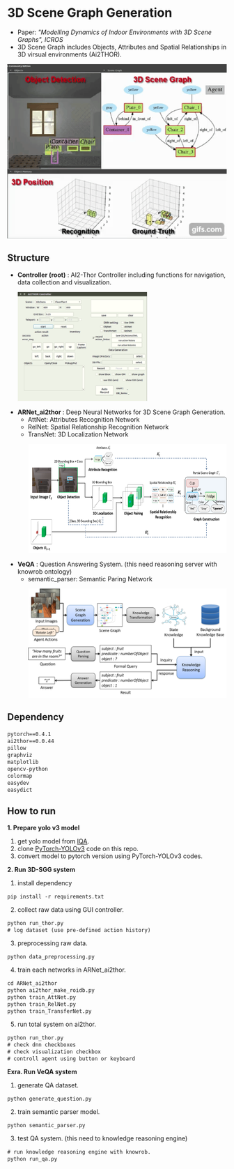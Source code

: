 # 3D Scene Graph Generation
- Paper: *"Modelling Dynamics of Indoor Environments with 3D Scene Graphs", ICROS*
- 3D Scene Graph includes Objects, Attributes and Spatial Relationships in 3D virsual environments (Ai2THOR).
<p></p>
<p align="left" vlign="center">
  <img src="./imgs/sgg_video.gif" height="400">
</p>

## Structure
- **Controller (root)** : AI2-Thor Controller including functions for navigation, data collection and visualization.
    <p align="left" vlign="center">
      <img src="./imgs/ai2thor_controller.png" height="250">
    </p>
- **ARNet_ai2thor** : Deep Neural Networks for 3D Scene Graph Generation.
  - AttNet: Attributes Recognition Network
  - RelNet: Spatial Relationship Recognition Network
  - TransNet: 3D Localization Network
    <p align="left" vlign="center">
      <img src="./imgs/sr.png" height="250">
    </p>
- **VeQA** : Question Answering System. (this need reasoning server with knowrob ontology)
  - semantic_parser: Semantic Paring Network
    <p align="left" vlign="center">
      <img src="./imgs/vqa.png" height="250">
    </p>

## Dependency
```
pytorch==0.4.1
ai2thor==0.0.44
pillow
graphviz
matplotlib
opencv-python
colormap
easydev
easydict
```

## How to run
__1. Prepare yolo v3 model__
   1) get yolo model from [IQA](https://github.com/danielgordon10/thor-iqa-cvpr-2018).
   2) clone [PyTorch-YOLOv3](https://github.com/eriklindernoren/PyTorch-YOLOv3) code on this repo.
   3) convert model to pytorch version using PyTorch-YOLOv3 codes.


__2. Run 3D-SGG system__
   1) install dependency
   ```
   pip install -r requirements.txt
   ```
   2) collect raw data using GUI controller.
   ```
   python run_thor.py
   # log dataset (use pre-defined action history)
   ```
   3) preprocessing raw data.
   ```
   python data_preprocessing.py
   ```
   4) train each networks in ARNet_ai2thor.
   ```
   cd ARNet_ai2thor
   python ai2thor_make_roidb.py
   python train_AttNet.py
   python train_RelNet.py
   python train_TransferNet.py
   ```
   5) run total system on ai2thor.
   ```
   python run_thor.py
   # check dnn checkboxes
   # check visualization checkbox
   # controll agent using button or keyboard
   ```


__Exra. Run VeQA system__
   1) generate QA dataset.
   ```
   python generate_question.py
   ```
   2) train semantic parser model.
   ```
   python semantic_parser.py
   ```
   3) test QA system. (this need to knowledge reasoning engine)
   ```
   # run knowledge reasoning engine with knowrob.
   python run_qa.py
   ```
